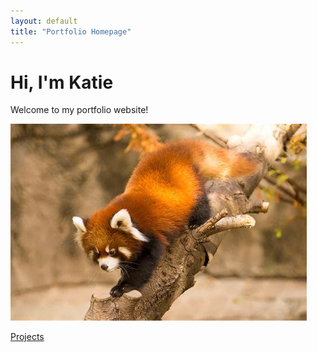 ```yaml
---
layout: default
title: "Portfolio Homepage"
---
```


# Hi, I'm Katie
Welcome to my portfolio website!


![An adorable red panda climbeing down from a log](/download.jfif/)

[Projects](/projects/)


